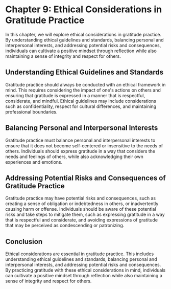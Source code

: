 Chapter 9: Ethical Considerations in Gratitude Practice
=======================================================

In this chapter, we will explore ethical considerations in gratitude practice. By understanding ethical guidelines and standards, balancing personal and interpersonal interests, and addressing potential risks and consequences, individuals can cultivate a positive mindset through reflection while also maintaining a sense of integrity and respect for others.

Understanding Ethical Guidelines and Standards
----------------------------------------------

Gratitude practice should always be conducted with an ethical framework in mind. This requires considering the impact of one's actions on others and ensuring that gratitude is expressed in a manner that is respectful, considerate, and mindful. Ethical guidelines may include considerations such as confidentiality, respect for cultural differences, and maintaining professional boundaries.

Balancing Personal and Interpersonal Interests
----------------------------------------------

Gratitude practice must balance personal and interpersonal interests to ensure that it does not become self-centered or insensitive to the needs of others. Individuals should express gratitude in a way that considers the needs and feelings of others, while also acknowledging their own experiences and emotions.

Addressing Potential Risks and Consequences of Gratitude Practice
-----------------------------------------------------------------

Gratitude practice may have potential risks and consequences, such as creating a sense of obligation or indebtedness in others, or inadvertently causing harm or offense. Individuals should be aware of these potential risks and take steps to mitigate them, such as expressing gratitude in a way that is respectful and considerate, and avoiding expressions of gratitude that may be perceived as condescending or patronizing.

Conclusion
----------

Ethical considerations are essential in gratitude practice. This includes understanding ethical guidelines and standards, balancing personal and interpersonal interests, and addressing potential risks and consequences. By practicing gratitude with these ethical considerations in mind, individuals can cultivate a positive mindset through reflection while also maintaining a sense of integrity and respect for others.


